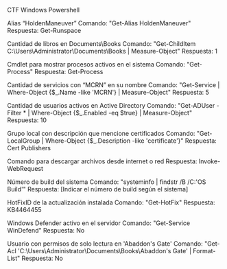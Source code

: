 CTF Windows Powershell

Alias “HoldenManeuver”
Comando: "Get-Alias HoldenManeuver"
Respuesta: Get-Runspace

Cantidad de libros en Documents\Books
Comando: "Get-ChildItem C:\Users\Administrator\Documents\Books | Measure-Object"
Respuesta: 1

Cmdlet para mostrar procesos activos en el sistema
Comando: "Get-Process"
Respuesta: Get-Process

Cantidad de servicios con “MCRN” en su nombre
Comando: "Get-Service | Where-Object {$_.Name -like 'MCRN'} | Measure-Object"
Respuesta: 5

Cantidad de usuarios activos en Active Directory
Comando: "Get-ADUser -Filter * | Where-Object {$_.Enabled -eq $true} | Measure-Object"
Respuesta: 10

Grupo local con descripción que mencione certificados
Comando: "Get-LocalGroup | Where-Object {$_.Description -like 'certificate'}"
Respuesta: Cert Publishers

Comando para descargar archivos desde internet o red
Respuesta: Invoke-WebRequest

Número de build del sistema
Comando: "systeminfo | findstr /B /C:'OS Build'"
Respuesta: [Indicar el número de build según el sistema]

HotFixID de la actualización instalada
Comando: "Get-HotFix"
Respuesta: KB4464455

Windows Defender activo en el servidor
Comando: "Get-Service WinDefend"
Respuesta: No

Usuario con permisos de solo lectura en 'Abaddon's Gate'
Comando: "Get-Acl 'C:\Users\Administrator\Documents\Books\Abaddon's Gate' | Format-List"
Respuesta: No
